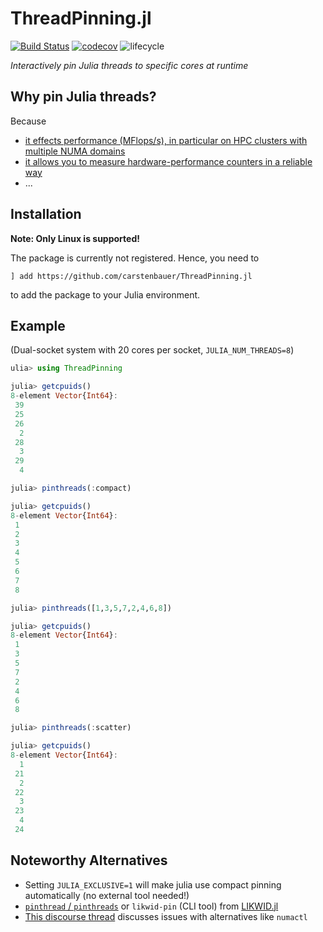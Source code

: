 # ThreadPinning.jl

<!-- [![](https://img.shields.io/badge/docs-stable-blue.svg)](https://juliaperf.github.io/LIKWID.jl/stable/) -->
<!-- [![](https://img.shields.io/badge/docs-dev-blue.svg)](https://juliaperf.github.io/LIKWID.jl/dev/) -->
<!-- [![Build Status](https://github.com/JuliaPerf/LIKWID.jl/workflows/CI/badge.svg)](https://github.com/JuliaPerf/LIKWID.jl/actions) -->
[![Build Status](https://git.uni-paderborn.de/pc2/julia/ThreadPinning.jl/badges/main/pipeline.svg?key_text=NHR@PC2&key_width=70)](https://git.uni-paderborn.de/pc2/julia/ThreadPinning.jl/-/pipelines)
[![codecov](https://codecov.io/gh/carstenbauer/ThreadPinning.jl/branch/main/graph/badge.svg?token=Ze61CbGoO5)](https://codecov.io/gh/carstenbauer/ThreadPinning.jl)
![lifecycle](https://img.shields.io/badge/lifecycle-maturing-blue.svg)

*Interactively pin Julia threads to specific cores at runtime*

## Why pin Julia threads?

Because
* [it effects performance (MFlops/s), in particular on HPC clusters with multiple NUMA domains](https://github.com/JuliaPerf/BandwidthBenchmark.jl#flopsscaling)
* [it allows you to measure hardware-performance counters in a reliable way](https://juliaperf.github.io/LIKWID.jl/stable/marker/)
* ...

## Installation

**Note: Only Linux is supported!**

The package is currently not registered. Hence, you need to
```
] add https://github.com/carstenbauer/ThreadPinning.jl
```
to add the package to your Julia environment.

## Example

(Dual-socket system with 20 cores per socket, `JULIA_NUM_THREADS=8`)

```julia
ulia> using ThreadPinning

julia> getcpuids()
8-element Vector{Int64}:
 39
 25
 26
  2
 28
  3
 29
  4

julia> pinthreads(:compact)

julia> getcpuids()
8-element Vector{Int64}:
 1
 2
 3
 4
 5
 6
 7
 8

julia> pinthreads([1,3,5,7,2,4,6,8])

julia> getcpuids()
8-element Vector{Int64}:
 1
 3
 5
 7
 2
 4
 6
 8

julia> pinthreads(:scatter)

julia> getcpuids()
8-element Vector{Int64}:
  1
 21
  2
 22
  3
 23
  4
 24
```

## Noteworthy Alternatives

* Setting `JULIA_EXCLUSIVE=1` will make julia use compact pinning automatically (no external tool needed!)
* [`pinthread` / `pinthreads`](https://juliaperf.github.io/LIKWID.jl/dev/examples/dynamic_pinning/) or `likwid-pin` (CLI tool) from [LIKWID.jl](https://github.com/JuliaPerf/LIKWID.jl)
* [This discourse thread](https://discourse.julialang.org/t/thread-affinitization-pinning-julia-threads-to-cores/58069/5) discusses issues with alternatives like `numactl`
